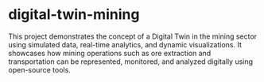 # digital-twin-mining
This project demonstrates the concept of a Digital Twin in the mining sector using simulated data, real-time analytics, and dynamic visualizations. It showcases how mining operations such as ore extraction and transportation can be represented, monitored, and analyzed digitally using open-source tools.
